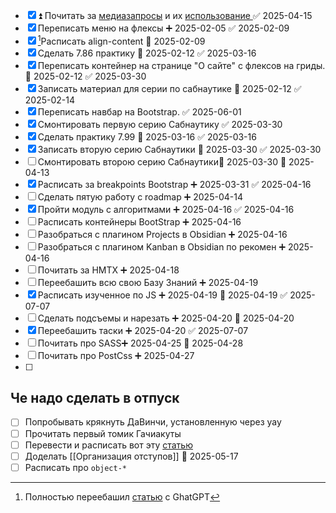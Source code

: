 - [x] ⏫ Почитать за [медиазапросы](https://developer.mozilla.org/ru/docs/Web/CSS/@media#media_features) и их [использование ](https://developer.mozilla.org/ru/docs/Web/CSS/CSS_media_queries/Using_media_queries) ✅ 2025-04-15
- [x] Переписать меню на флексы ➕ 2025-02-05 ✅ 2025-02-09
- [x] [^2025-07-03]Расписать align-content 📅 2025-02-09
- [x] Сделать 7.86 практику 📅 2025-02-12 ✅ 2025-03-16
- [x] Переписать контейнер на странице "О сайте" с флексов на гриды. 📅 2025-02-12 ✅ 2025-03-30
- [x] Записать материал для серии по сабнаутике 📅 2025-02-12 ✅ 2025-02-14
- [x] Переписать навбар на Bootstrap. ✅ 2025-06-01
- [x] Смонтировать первую серию Сабнаутику ✅ 2025-03-30
- [x] Сделать практику 7.99 📅 2025-03-16 ✅ 2025-03-16
- [x] Записать вторую серию Сабнаутики 📅 2025-03-30 ✅ 2025-03-30
- [ ] Смонтировать второю серию Сабнаутики📅 2025-03-30 🛫 2025-04-13 
- [x] Расписать за breakpoints Bootstrap ➕ 2025-03-31 ✅ 2025-04-16
- [ ] Сделать пятую работу с roadmap ➕ 2025-04-14 
- [x] Пройти модуль с алгоритмами ➕ 2025-04-16 ✅ 2025-04-16
- [ ] Расписать контейнеры BootStrap ➕ 2025-04-16 
- [ ] Разобраться с плагином Projects в Obsidian ➕ 2025-04-16
- [ ] Разобраться с плагином Kanban в Obsidian по рекомен ➕ 2025-04-16
- [ ] Почитать за HMTX ➕ 2025-04-18 
- [ ] Переебашить всю свою Базу Знаний ➕ 2025-04-19 
- [x] Расписать изученное по JS ➕ 2025-04-19 🛫 2025-04-19 ✅ 2025-07-07
- [ ] Сделать подсъемы и нарезать ➕ 2025-04-20 🛫 2025-04-20 
- [x] Переебашить таски ➕ 2025-04-20 ✅ 2025-07-07
- [ ] Почитать про SASS➕ 2025-04-25 🛫 2025-04-28 
- [ ] Почитать про PostCss ➕ 2025-04-27 
- [ ] 
## Че надо сделать в отпуск
- [ ] Попробывать крякнуть ДаВинчи, установленную через yay
- [ ] Прочитать первый томик Гачиакуты
- [ ] Перевести и расписать вот эту [статью](https://docs.fedoraproject.org/en-US/quick-docs/virtualization-getting-started/)
- [ ] Доделать [[Организация отступов]] 🛫 2025-05-17 
- [ ] Расписать про `object-*`

[^2025-07-03]: Полностью переебашил [статью](obsidian://open?vault=Obsidian&file=HTML%2C%20CSS%2C%20JS%2FCSS%2FDisplay%2FFlexbox) с GhatGPT

